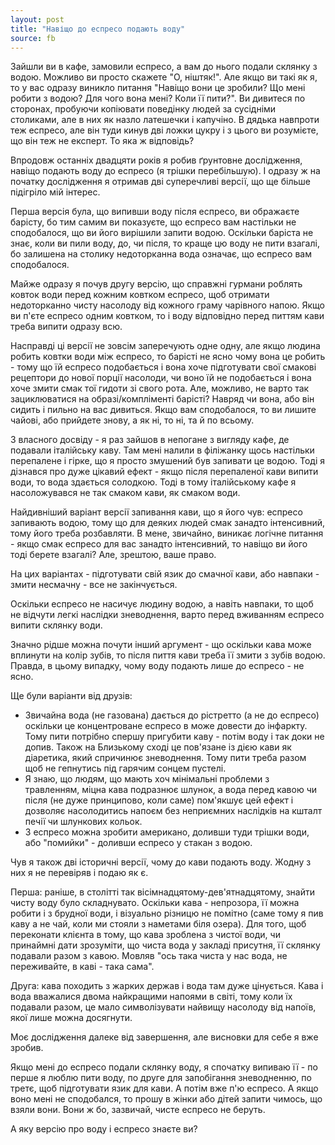 ```yaml
---
layout: post
title: "Навіщо до еспресо подають воду"
source: fb
---
```


Зайшли ви в кафе, замовили еспресо, а вам до нього подали склянку з водою. Можливо ви просто скажете "О, ніштяк!". Але якщо ви такі як я, то у вас одразу виникло питання "Навіщо вони це зробили? Що мені робити з водою? Для чого вона мені? Коли її пити?". Ви дивитеся по сторонах, пробуючи копіювати поведінку людей за сусідніми столиками, але в них як назло латешечки і капучіно. В дядька навпроти теж еспресо, але він туди кинув дві ложки цукру і з цього ви розумієте, що він теж не експерт. То яка ж відповідь?

Впродовж останніх двадцяти років я робив ґрунтовне дослідження, навіщо подають воду до еспресо (я трішки перебільшую). І одразу ж на початку дослідження я отримав дві суперечливі версії, що ще більше підігріло мій інтерес.

Перша версія була, що випивши воду після еспресо, ви ображаєте барісту, бо тим самим ви показуєте, що еспресо вам настільки не сподобалося, що ви його вирішили запити водою. Оскільки баріста не знає, коли ви пили воду, до, чи після, то краще цю воду не пити взагалі, бо залишена на столику недоторканна вода означає, що еспресо вам сподобалося. 

Майже одразу я почув другу версію, що справжні гурмани роблять ковток води перед кожним ковтком еспресо, щоб отримати недоторканно чисту насолоду від кожного граму чарівного напою. Якщо ви п'єте еспресо одним ковтком, то і воду відповідно перед питтям кави треба випити одразу всю.

Насправді ці версії не зовсім заперечують одне одну, але якщо людина робить ковтки води між еспресо, то барісті не ясно чому вона це робить - тому що їй еспресо подобається і вона хоче підготувати свої смакові рецептори до нової порції насолоди, чи воно їй не подобається і вона хоче змити смак тої гидоти зі свого рота. Але, можливо, не варто так зациклюватися на образі/компліменті барісті? Навряд чи вона, або він сидить і пильно на вас дивиться. Якщо вам сподобалося, то ви лишите чайові, або прийдете знову, а як ні, то ні, та й по всьому.

З власного досвіду - я раз зайшов в непогане з вигляду кафе, де подавали італійську каву. Там мені налили в філіжанку щось настільки перепалене і гірке, що я просто змушений був запивати це водою. Тоді я дізнався про дуже цікавий ефект - якщо після перепаленої кави випити води, то вода здається солодкою. Тоді в тому італійському кафе я насоложувався не так смаком кави, як смаком води.

Найдивніший варіант версії запивання кави, що я його чув: еспресо запивають водою, тому що для деяких людей смак занадто інтенсивний, тому його треба розбавляти. В мене, звичайно, виникає логічне питання - якщо смак еспресо для вас занадто інтенсивний, то навіщо ви його тоді берете взагалі? Але, зрештою, ваше право.

На цих варіантах - підготувати свій язик до смачної кави, або навпаки - змити несмачну - все не закінчується.

Оскільки еспресо не насичує людину водою, а навіть навпаки, то щоб не відчути легкі наслідки зневоднення, варто перед вживанням еспресо випити склянку води.

Значно рідше можна почути інший аргумент - що оскільки кава може вплинути на колір зубів, то після пиття кави треба її змити з зубів водою. Правда, в цьому випадку, чому воду подають лише до еспресо - не ясно.

Ще були варіанти від друзів: 

 - Звичайна вода (не газована) дається до рістретто (а не до еспресо) оскільки це концентроване еспресо в може довести до інфаркту. Тому пити потрібно спершу пригубити каву - потім воду і так доки не допив. Також на Близькому сході це пов'язане із дією кави як діаретика, який спричинює зневоднення. Тому пити треба разом щоб не гепнутись під гарячим сонцем пустелі.
 - Я знаю, що людям, що мають хоч мінімальні проблеми з травленням, міцна кава подразнює шлунок, а вода перед кавою чи після (не дуже принципово, коли саме) пом'якшує цей ефект і дозволяє насолодитись напоєм без неприємних наслідків на кшталт печії чи шлункових кольок.
 - З еспресо можна зробити американо, доливши туди трішки води, або "помийки" - доливши еспресо у стакан з водою.

Чув я також дві історичні версії, чому до кави подають воду. Жодну з них я не перевіряв і подаю як є.

Перша: раніше, в столітті так вісімнадцятому-дев'ятнадцятому, знайти чисту воду було складнувато. Оскільки кава - непрозора, її можна робити і з брудної води, і візуально різницю не помітно (саме тому я пив каву а не чай, коли ми стояли з наметами біля озера). Для того, щоб переконати клієнта в тому, що кава зроблена з чистої води, чи принаймні дати зрозуміти, що чиста вода у закладі присутня, її склянку подавали разом з кавою. Мовляв "ось така чиста у нас вода, не переживайте, в каві - така сама".

Друга: кава походить з жарких держав і вода там дуже цінується. Кава і вода вважалися двома найкращими напоями в світі, тому коли їх подавали разом, це мало символізувати найвищу насолоду від напоїв, якої лише можна досягнути.

Моє дослідження далеке від завершення, але висновки для себе я вже зробив.

Якщо мені до еспресо подали склянку воду, я спочатку випиваю її - по перше я люблю пити воду, по друге для запобігання зневодненню, по третє, щоб підготувати язик для кави. А потім вже п'ю еспресо. А якщо воно мені не сподобался, то прошу в жінки або дітей запити чимось, що взяли вони. Вони ж бо, зазвичай, чисте еспресо не беруть.

А яку версію про воду і еспресо знаєте ви?

